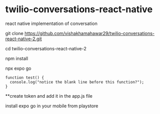 # twilio-conversations-react-native
react native implementation of conversation

git clone https://github.com/vishakhamahawar29/twilio-conversations-react-native-2.git

cd twilio-conversations-react-native-2

npm install

npx expo go




```
function test() {
  console.log("notice the blank line before this function?");
}
```
**create token and add it in the app.js file

install expo go in your mobile from playstore

